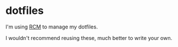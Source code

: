 # dotfiles
I'm using [RCM](http://thoughtbot.github.io/rcm/) to manage my dotfiles.

I wouldn't recommend reusing these, much better to write your own.
